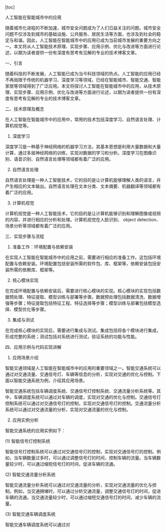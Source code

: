 
[toc]                    
                
                
人工智能在智能城市中的应用

随着城市化进程的不断加速，城市安全问题成为了人们日益关注的问题。城市安全问题不仅涉及到城市的基础设施、公共服务、居民生活等方面，也涉及到社会的稳定与和谐。因此，人工智能在智能城市中的应用已成为当前城市发展的重要方向之一。本文将从人工智能技术原理、实现步骤、应用示例、优化与改进等方面进行论述，以期为读者提供一份有深度有思考有见解的专业的技术博客文章。

一、引言

随着科技的不断发展，人工智能已成为当今科技领域的热点。人工智能的应用已经不再局限于传统的机器学习、深度学习等领域，已经在智能城市、智能交通、智能家居等领域得到了广泛应用。本文将探讨人工智能在智能城市中的应用，从技术原理、实现步骤、应用示例、优化与改进等方面进行论述，以期为读者提供一份有深度有思考有见解的专业的技术博客文章。

二、技术原理及概念

在人工智能在智能城市中的应用中，常用的技术包括深度学习、自然语言处理、计算机视觉等。

1. 深度学习

深度学习是一种基于神经网络的机器学习方法，其基本思想是利用大量数据和大量计算，通过多层神经网络的训练，实现对数据的学习和分析。深度学习在图像识别、语音识别、自然语言处理等领域都有着广泛的应用。

2. 自然语言处理

自然语言处理是一种人工智能技术，它的目的是让计算机能够理解人类的语言，并产生相应的文本输出。自然语言处理在文本分类、文本摘要、机器翻译等领域都有着广泛的应用。

3. 计算机视觉

计算机视觉是一种人工智能技术，它的目的是让计算机能够识别和理解图像或视频的内容，并进行相应的分析和处理。计算机视觉在人脸识别、 object detection、场景分析等领域都有着广泛的应用。

三、实现步骤与流程

1. 准备工作：环境配置与依赖安装

在实现人工智能在智能城市中的应用之前，需要进行相应的准备工作。这包括环境配置与依赖安装。环境配置包括安装所需的软件包、库、框架等，依赖安装包括安装所需的依赖库、框架等。

2. 核心模块实现

在完成环境配置与依赖安装后，需要进行核心模块的实现。核心模块的实现包括数据预处理、特征提取、模型训练与部署等步骤。数据预处理包括数据清洗、数据增强等步骤；特征提取包括特征工程、特征选择等步骤；模型训练与部署包括模型选择、模型优化等步骤。

3. 集成与测试

在完成核心模块的实现后，需要进行集成与测试。集成包括将各个模块进行集成，形成完整的系统；测试包括对系统进行测试，验证系统的功能与性能。

四、应用示例与代码实现讲解

1. 应用场景介绍

智能交通领域是人工智能在智能城市中的应用的重要领域之一。智能交通系统可以通过对交通流量、交通信号灯、车辆等信息的分析，实现对交通的优化与控制。下面以智能交通系统为例，介绍其应用场景。

智能交通系统包括车辆调度系统、交通信号灯控制系统、交通流量分析系统等。其中，车辆调度系统可以通过对车辆的调度，实现对交通的优化与控制。交通信号灯控制系统可以通过对交通信号灯的控制，实现对交通信号灯的控制。交通流量分析系统可以通过对交通流量的分析，实现对交通流量的优化与控制。

2. 应用实例分析

智能交通系统的应用实例如下：

(1) 智能信号灯控制系统

智能信号灯控制系统可以通过对交通信号灯的控制，实现对交通信号灯的控制。例如，当车辆数量过多时，可以通过调整信号灯的时间，控制车辆的流量。当车辆数量较少时，可以通过缩短信号灯的时间，促进车辆的流通。

(2) 智能交通流量分析系统

智能交通流量分析系统可以通过对交通流量的分析，实现对交通流量的优化与控制。例如，当交通拥堵时，可以通过分析交通流量，调整交通信号灯的时间，促进车辆的流通。当交通流量较少时，可以通过缩短交通信号灯的时间，减少车辆的流量。

(3) 智能交通车辆调度系统

智能交通车辆调度系统可以通过对

